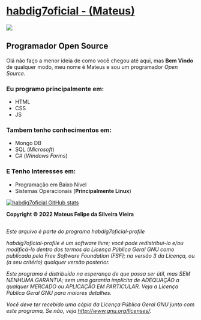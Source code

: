  
<!-- 

    Este arquivo é parte do programa habdig7oficial-profile

    habdig7oficial-profile é um software livre; você pode redistribuí-lo e/ou
    modificá-lo dentro dos termos da Licença Pública Geral GNU como
    publicada pela Free Software Foundation (FSF); na versão 3 da
    Licença, ou qualquer versão posterior.

    Este programa é distribuído na esperança de que possa ser útil,
    mas SEM NENHUMA GARANTIA; sem uma garantia implícita de ADEQUAÇÃO
    a qualquer MERCADO ou APLICAÇÃO EM PARTICULAR. Veja a
    Licença Pública Geral GNU para maiores detalhes.

    Você deve ter recebido uma cópia da Licença Pública Geral GNU junto
    com este programa, Se não, veja <http://www.gnu.org/licenses/>.

-->
 
 # [habdig7oficial - (Mateus) ](https://github.com/habdig7oficial)

<img style="border-color:#fff;" src="https://avatars.githubusercontent.com/u/65318468?s=96&v=4">
 
 ## Programador Open Source


Olá não faço a menor ideia de como você chegou até aqui, mas **Bem Vindo** de qualquer modo, meu nome é Mateus e sou um programador *Open Source*. 

### Eu programo principalmente em:

* HTML
* CSS
* JS


### Tambem tenho conhecimentos em:

* Mongo DB
* SQL (*Microsoft*)
* C# (*Windows Forms*)

### E Tenho Interesses em: 

* Programação em Baixo Nível 
* Sistemas Operacionais (**Principalmente Linux**)


[![habdig7oficial GitHub stats](https://github-readme-stats.vercel.app/api?username=habdig7oficial&theme=synthwave)](https://github.com/anuraghazra/github-readme-stats)


**Copyright © 2022 Mateus Felipe da Silveira Vieira**

##
    
*Este arquivo é parte do programa habdig7oficial-profile*

*habdig7oficial-profile é um software livre; você pode redistribuí-lo e/ou modificá-lo dentro dos termos da Licença Pública Geral GNU como publicada pela Free Software Foundation (FSF); na versão 3 da Licença, ou (a seu critério) qualquer versão posterior.*

*Este programa é distribuído na esperança de que possa ser útil, mas SEM NENHUMA GARANTIA; sem uma garantia implícita de ADEQUAÇÃO a qualquer MERCADO ou APLICAÇÃO EM PARTICULAR. Veja a Licença Pública Geral GNU para maiores detalhes.*

*Você deve ter recebido uma cópia da Licença Pública Geral GNU junto com este programa, Se não, veja <http://www.gnu.org/licenses/>.*


<!--

**habdig7oficial/habdig7oficial** is a ✨ _special_ ✨ repository because its `README.md` (this file) appears on your GitHub profile.

Here are some ideas to get you started:

- 🔭 I’m currently working on ...
- 🌱 I’m currently learning ...
- 👯 I’m looking to collaborate on ...
- 🤔 I’m looking for help with ...
- 💬 Ask me about ...
- 📫 How to reach me: ...
- 😄 Pronouns: ...
- ⚡ Fun fact: ...
-->
